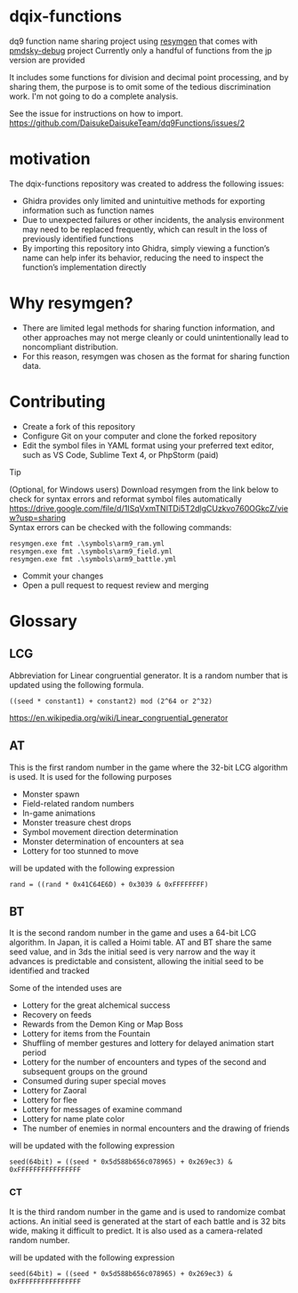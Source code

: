 # dqix-functions

dq9 function name sharing project using [resymgen](https://github.com/UsernameFodder/pmdsky-debug/blob/master/docs/resymgen.md) that comes with [pmdsky-debug](https://github.com/UsernameFodder/pmdsky-debug) project
Currently only a handful of functions from the jp version are provided

It includes some functions for division and decimal point processing, and by sharing them, the purpose is to omit some of the tedious discrimination work.
I'm not going to do a complete analysis.

See the issue for instructions on how to import.
https://github.com/DaisukeDaisukeTeam/dq9Functions/issues/2


# motivation
The dqix-functions repository was created to address the following issues:  
- Ghidra provides only limited and unintuitive methods for exporting information such as function names  
- Due to unexpected failures or other incidents, the analysis environment may need to be replaced frequently, which can result in the loss of previously identified functions  
- By importing this repository into Ghidra, simply viewing a function’s name can help infer its behavior, reducing the need to inspect the function’s implementation directly  

# Why resymgen?
- There are limited legal methods for sharing function information, and other approaches may not merge cleanly or could unintentionally lead to noncompliant distribution.
- For this reason, resymgen was chosen as the format for sharing function data.

# Contributing 
- Create a fork of this repository   
- Configure Git on your computer and clone the forked repository   
- Edit the symbol files in YAML format using your preferred text editor, such as VS Code, Sublime Text 4, or PhpStorm (paid)   

> [!TIP]
> (Optional, for Windows users) Download resymgen from the link below to check for syntax errors and reformat symbol files automatically    
> https://drive.google.com/file/d/1ISqVxmTNlTDi5T2dlgCUzkvo760OGkcZ/view?usp=sharing  
> Syntax errors can be checked with the following commands:  
```
resymgen.exe fmt .\symbols\arm9_ram.yml
resymgen.exe fmt .\symbols\arm9_field.yml
resymgen.exe fmt .\symbols\arm9_battle.yml
```

- Commit your changes  
- Open a pull request to request review and merging

# 

# Glossary

## LCG
Abbreviation for Linear congruential generator.
It is a random number that is updated using the following formula.
```
((seed * constant1) + constant2) mod (2^64 or 2^32)
```
https://en.wikipedia.org/wiki/Linear_congruential_generator
<!--
Linear congruential generatorの略です。
次のような式で更新される乱数です
(seed * 定数1) + 定数2 mod (2^64 or 2^32)
-->

## AT
This is the first random number in the game where the 32-bit LCG algorithm is used. It is used for the following purposes
- Monster spawn
- Field-related random numbers
- In-game animations
- Monster treasure chest drops
- Symbol movement direction determination
- Monster determination of encounters at sea
- Lottery for too stunned to move

will be updated with the following expression
```
rand = ((rand * 0x41C64E6D) + 0x3039 & 0xFFFFFFFF)
```
<!--
32bit LCGアルゴリズムが採用されているゲーム内の1つ目の乱数です。下記の目的で使用されています。
- モンスタースポーン
- フィールド関連の乱数
- ゲーム内のアニメーション
- モンスターの宝箱ドロップ
- シンボルの移動方向決定
- 海上のエンカウントのモンスター決定
- too stunned to moveの抽選
次の式で更新されます
-->

## BT

It is the second random number in the game and uses a 64-bit LCG algorithm.
In Japan, it is called a Hoimi table.
AT and BT share the same seed value, and in 3ds the initial seed is very narrow and the way it advances is predictable and consistent, allowing the initial seed to be identified and tracked

Some of the intended uses are
- Lottery for the great alchemical success
- Recovery on feeds
- Rewards from the Demon King or Map Boss
- Lottery for items from the Fountain
- Shuffling of member gestures and lottery for delayed animation start period
- Lottery for the number of encounters and types of the second and subsequent groups on the ground
- Consumed during super special moves
- Lottery for Zaoral
- Lottery for flee
- Lottery for messages of examine command
- Lottery for name plate color
- The number of enemies in normal encounters and the drawing of friends

will be updated with the following expression
```
seed(64bit) = ((seed * 0x5d588b656c078965) + 0x269ec3) & 0xFFFFFFFFFFFFFFFF
```

<!--
ゲームの2番目の乱数で、64-bit LCGアルゴリズムが採用されています。
日本ではホイミテーブルと呼ばれています。
ATとBTは同じシード値を共有し、3dsでは初期シードの幅が非常に狭く、進み方が予測可能で一貫性があるため、初期シードを特定して追跡することができます
使用目的の一部は次の通りです
- 錬金大成功のある錬金の抽選
- フィード上での回復
- 魔王or地図ボスの報酬
- 泉のアイテムの抽選
- メンバーのしぐさのシャッフルと、アニメーション開始遅延期間の抽選
- 地上での遭遇の数と、2グループ目以降の種類の抽選
- 超必殺技時に消費する
- ザオラルの抽選
- 逃げるの抽選
- examineコマンドのメッセージ抽選
- ネームプレートのカラーの抽選
- 通常エンカウントの敵の数や、仲間の抽選
次の式で更新されます
-->

### CT

It is the third random number in the game and is used to randomize combat actions.
An initial seed is generated at the start of each battle and is 32 bits wide, making it difficult to predict.
It is also used as a camera-related random number.

will be updated with the following expression
```
seed(64bit) = ((seed * 0x5d588b656c078965) + 0x269ec3) & 0xFFFFFFFFFFFFFFFF
```


<!--
ゲームの3番目の乱数で、戦闘の行動の乱数に使用されています。
また、カメラ関連の乱数としても使用されています。

戦闘開始時に毎回初期シードが生成され、32bitの幅を持つため、予測することは困難です。
次の式で更新されます
-->
